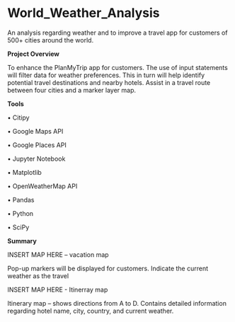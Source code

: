 # World_Weather_Analysis

An analysis regarding weather and to improve a travel app for customers of 500+ cities around the world.

**Project Overview**

To enhance the PlanMyTrip app for customers. The use of input statements will filter data for weather preferences. This in turn will help identify potential travel destinations and nearby hotels. Assist in a travel route between four cities and a marker layer map. 

**Tools**

•	Citipy

•	Google Maps API 

•	Google Places API

•	Jupyter Notebook

•	Matplotlib

•	OpenWeatherMap API

•	Pandas

•	Python

•	SciPy 

**Summary**

INSERT MAP HERE – vacation map

Pop-up markers will be displayed for customers. Indicate the current weather as the travel


INSERT MAP HERE - Itinerray map

Itinerary map – shows directions from A to D. Contains detailed information regarding hotel name, city, country, and current weather. 
